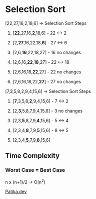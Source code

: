 # Selection Sort 

[22,27,16,2,18,6] -> Selection Sort Steps

1. [**22**,27,16,**2**,18,6] - 22 <-> 2

2. [2,**27**,16,22,18,**6**] - 27 <-> 6

3. [2,6,**16**,22,18,27] - 16 no changes

4. [2,6,16,**22**,**18**,27] - 22 <-> 18

5. [2,6,16,18,**22**,27] - 22 no changes

6. [2,6,16,18,22,**27**] - 27 no changes



[7,3,5,8,2,9,4,15,6] -> Selection Sort Steps

1. [**7**,3,5,8,**2**,9,4,15,6] - 7 <-> 2

2. [2,**3**,5,8,7,9,4,15,6] - 3 no changes

3. [2,3,**5**,8,7,9,**4**,15,6] - 5 <-> 4

4. [2,3,4,**8**,7,9,**5**,15,6] - 8 <-> 5

5. [2,3,4,**5**,7,9,**8**,15,6]


## Time Complexity
### Worst Case = Best Case
n x (n+1)/2 -> O(n<sup>2</sup>)

[Patika.dev](https://www.patika.dev/tr)
